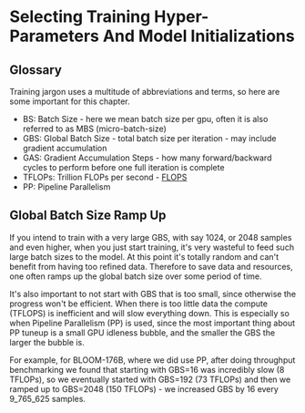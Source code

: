 # Selecting Training Hyper-Parameters And Model Initializations

## Glossary

Training jargon uses a multitude of abbreviations and terms, so here are some important for this chapter.

- BS: Batch Size - here we mean batch size per gpu, often it is also referred to as MBS (micro-batch-size)
- GBS: Global Batch Size - total batch size per iteration - may include gradient accumulation
- GAS: Gradient Accumulation Steps - how many forward/backward cycles to perform before one full iteration is complete
- TFLOPs: Trillion FLOPs per second - [FLOPS](https://en.wikipedia.org/wiki/FLOPS)
- PP: Pipeline Parallelism

## Global Batch Size Ramp Up

If you intend to train with a very large GBS, with say 1024, or 2048 samples and even higher, when you just start training, it's very wasteful to feed such large batch sizes to the model. At this point it's totally random and can't benefit from having too refined data. Therefore to save data and resources, one often ramps up the global batch size over some period of time.

It's also important to not start with GBS that is too small, since otherwise the progress won't be efficient. When there is too little data the compute (TFLOPS) is inefficient and will slow everything down. This is especially so when Pipeline Parallelism (PP) is used, since the most important thing about PP tuneup is a small GPU idleness bubble, and the smaller the GBS the larger the bubble is.

For example, for BLOOM-176B, where we did use PP, after doing throughput benchmarking we found that starting with GBS=16 was incredibly slow (8 TFLOPs), so we eventually started with GBS=192 (73 TFLOPs) and then we ramped up to GBS=2048 (150 TFLOPs) - we increased GBS by 16 every 9_765_625 samples.
